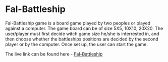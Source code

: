 # Fal-Battleship

Fal-Battleship game is a board game played by two peoples or played against a computer. The game board can be of size 5X5, 10X10, 20X20. The user/player must first decide witch game size he/she is interrested in, and then choose whether the battleships positions are decided by the second player or by the computer. Once set up, the user can start the game.  

The live link can be found here - [Fal-Battleship](https://fal-battleships-25fdad662dac.herokuapp.com/)